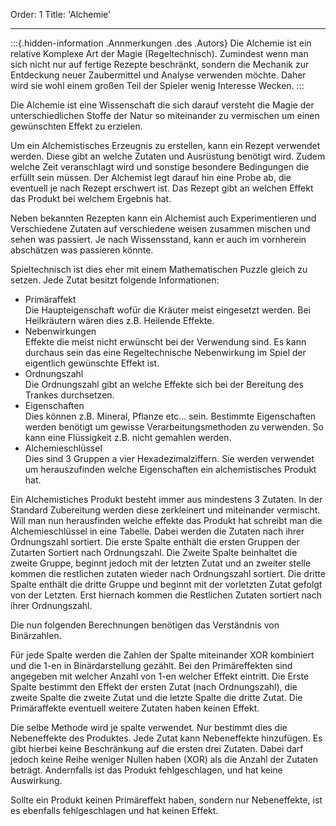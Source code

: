 Order: 1
Title: 'Alchemie'

---

:::{.hidden-information .Annmerkungen .des .Autors} Die Alchemie ist ein
relative Komplexe Art der Magie (Regeltechnisch). Zumindest wenn man sich nicht
nur auf fertige Rezepte beschränkt, sondern die Mechanik zur Entdeckung neuer
Zaubermittel und Analyse verwenden möchte. Daher wird sie wohl einem großen Teil
der Spieler wenig Interesse Wecken. 
:::


Die Alchemie ist eine Wissenschaft die sich darauf versteht die Magie der
unterschiedlichen Stoffe der Natur so miteinander zu vermischen um einen
gewünschten Effekt zu erzielen.

Um ein Alchemistisches Erzeugnis zu erstellen, kann ein Rezept verwendet werden.
Diese gibt an welche Zutaten und Ausrüstung benötigt wird. Zudem welche Zeit
veranschlagt wird und sonstige besondere Bedingungen die erfüllt sein müssen.
Der Alchemist legt darauf hin eine Probe ab, die eventuell je nach Rezept
erschwert ist. Das Rezept gibt an welchen Effekt das Produkt bei welchem
Ergebnis hat.

Neben bekannten Rezepten kann ein Alchemist auch Experimentieren und
Verschiedene Zutaten auf verschiedene weisen zusammen mischen und sehen was
passiert. Je nach Wissensstand, kann er auch im vornherein abschätzen was
passieren könnte.

Spieltechnisch ist dies eher mit einem Mathematischen Puzzle gleich zu setzen. Jede Zutat besitzt folgende Informationen:

* Primäraffekt  
  Die Haupteigenschaft wofür die Kräuter meist eingesetzt werden.
  Bei Heilkräutern wären dies z.B. Heilende Effekte.
* Nebenwirkungen  
  Effekte die meist nicht erwünscht bei der Verwendung sind. Es kann durchaus
  sein das eine Regeltechnische Nebenwirkung im Spiel der eigentlich gewünschte
  Effekt ist.
* Ordnungszahl  
  Die Ordnungszahl gibt an welche Effekte sich bei der Bereitung des Trankes
  durchsetzen.
* Eigenschaften  
  Dies können z.B. Mineral, Pflanze etc... sein. Bestimmte Eigenschaften werden
  benötigt um gewisse Verarbeitungsmethoden zu verwenden. So kann eine
  Flüssigkeit z.B. nicht gemahlen werden.
* Alchemieschlüssel  
  Dies sind 3 Gruppen a vier Hexadezimalziffern. Sie werden verwendet um
  herauszufinden welche Eigenschaften ein alchemistisches Produkt hat.

Ein Alchemistiches Produkt besteht immer aus mindestens 3 Zutaten. In der
Standard Zubereitung werden diese zerkleinert und miteinander vermischt. Will
man nun herausfinden welche effekte das Produkt hat schreibt man die
Alchemieschlüssel in eine Tabelle. Dabei werden die Zutaten nach ihrer
Ordnungszahl sortiert. Die erste Spalte enthält die ersten Gruppen der Zutarten
Sortiert nach Ordnungszahl. Die Zweite Spalte beinhaltet die zweite Gruppe,
beginnt jedoch mit der letzten Zutat und an zweiter stelle kommen die restlichen
zutaten wieder nach Ordnungszahl sortiert. Die dritte Spalte enthält die dritte
Gruppe und beginnt mit der vorletzten Zutat gefolgt von der Letzten. Erst
hiernach kommen die Restlichen Zutaten sortiert nach ihrer Ordnungszahl.

Die nun folgenden Berechnungen benötigen das Verständnis von Binärzahlen.

Für jede Spalte werden die Zahlen der Spalte miteinander XOR kombiniert und die
1-en in Binärdarstellung gezählt. Bei den Primäreffekten sind angegeben mit
welcher Anzahl von 1-en welcher Effekt eintritt. Die Erste Spalte bestimmt den
Effekt der ersten Zutat (nach Ordnungszahl), die zweite Spalte die zweite Zutat
und die letzte Spalte die dritte Zutat. Die Primäraffekte eventuell weitere
Zutaten haben keinen Effekt.

Die selbe Methode wird je spalte verwendet. Nur bestimmt dies die Nebeneffekte
des Produktes. Jede Zutat kann Nebeneffekte hinzufügen. Es gibt hierbei keine
Beschränkung auf die ersten drei Zutaten. Dabei darf jedoch keine Reihe weniger
Nullen haben (XOR) als die Anzahl der Zutaten beträgt. Andernfalls ist das
Produkt fehlgeschlagen, und hat keine Auswirkung.

Sollte ein Produkt keinen Primäreffekt haben, sondern nur Nebeneffekte, ist es
ebenfalls fehlgeschlagen und hat keinen Effekt.



